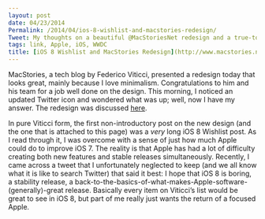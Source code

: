 ```yaml
---
layout: post
date: 04/23/2014
Permalink: /2014/04/ios-8-wishlist-and-macstories-redesign/
Tweet: My thoughts on a beautiful @MacStoriesNet redesign and a true-to-form iOS 8 Wishlist from @viticci today.
tags: link, Apple, iOS, WWDC
title: [iOS 8 Wishlist and MacStories Redesign](http://www.macstories.net/stories/ios-8-wishes/)
---
```


<p>MacStories, a tech blog by Federico Viticci, presented a redesign today that looks great, mainly because I love minimalism. Congratulations to him and his team for a job well done on the design. This morning, I noticed an updated Twitter icon and wondered what was up; well, now I have my answer. The redesign was discussed <a href="http://www.macstories.net/news/welcome-to-macstories-4-0/" title="Welcome To MacStories 4.0 - MacStories">here</a>.</p>

<p>In pure Viticci form, the first non-introductory post on the new design (and the one that is attached to this page) was a <em>very</em> long iOS 8 Wishlist post. As I read through it, I was overcome with a sense of just how much Apple could do to improve iOS 7. The reality is that Apple has had a lot of difficulty creating both new features and stable releases simultaneously. Recently, I came across a tweet that I unfortunately neglected to keep (and we all know what it is like to search Twitter) that said it best: I hope that iOS 8 is boring, a stability release, a back-to-the-basics-of-what-makes-Apple-software-(generally)-great release. Basically every item on Viticci&#8217;s list would be great to see in iOS 8, but part of me really just wants the return of a focused Apple.</p>